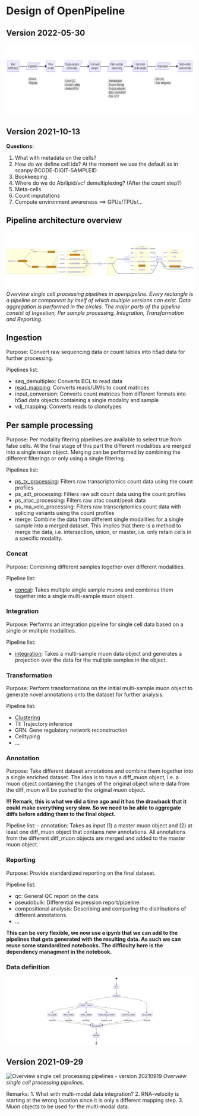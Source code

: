 Design of OpenPipeline
================

<!-- README.md is generated by running 'quarto render README.qmd' -->

## Version 2022-05-30

<div class="column-page">

<div id="cell-handler-fake-div-1">

<p>

<img src="design_files/figure-gfm/mermaid-figure-1.png" data-fig-pos="H"
style="width:14.29688in;height:2in" />

</p>

</div>

</div>

## Version 2021-10-13

**Questions:**

1.  What with metadata on the cells?
2.  How do we define cell ids? At the moment we use the default as in
    scanpy BCODE-DIGIT-SAMPLEID
3.  Bookkeeping
4.  Where do we do Ab/lipid/vcf demultiplexing? (After the count step?)
5.  Meta-cells
6.  Count imputations
7.  Compute environment awareness ==\> GPUs/TPUs/…

## Pipeline architecture overview

![Global overview](figures/pipelines-target-p3.png) *Overview single
cell processing pipelines in openpipeline. Every rectangle is a pipeline
or component by itself of which multiple versions can exist. Data
aggregation is performed in the circles. The major parts of the pipeline
consist of Ingestion, Per sample processing, Integration, Transformation
and Reporting.*

## Ingestion

Purpose: Convert raw sequencing data or count tables into h5ad data for
further processing.

Pipelines list:

-   seq_demultiplex: Converts BCL to read data
-   [read_mapping](pipeline/read_mapping.md): Converts reads/UMIs to
    count matrices
-   input_conversion: Converts count matrices from different formats
    into h5ad data objects containing a single modality and sample
-   vdj_mapping: Converts reads to clonotypes

## Per sample processing

Purpose: Per modality fitering pipelines are available to select true
from false cells. At the final stage of this part the different
modalities are merged into a single muon object. Merging can be
performed by combining the different filterings or only using a single
filtering.

Pipelines list:

-   [ps_tx_processing](pipeline/ps_tx_processing.md): Filters raw
    transcriptomics count data using the count profiles
-   ps_adt_processing: Filters raw adt count data using the count
    profiles
-   ps_atac_processing: Filters raw atac count/peak data
-   ps_rna_velo_processing: Filters raw transcriptomics count data with
    splicing variants using the count profiles
-   merge: Combine the data from different single modalities for a
    single sample into a merged dataset. This implies that there is a
    method to merge the data, i.e. intersection, union, or master,
    i.e. only retain cells in a specific modality.

### Concat

Purpose: Combining different samples together over different modalities.

Pipeline list:

-   [concat](pipeline/concat.md): Takes multiple single sample muons and
    combines them together into a single multi-sample muon object.

### Integration

Purpose: Performs an integration pipeline for single cell data based on
a single or multiple modalities.

Pipeline list:

-   [integration](pipeline/integration.md): Takes a multi-sample muon
    data object and generates a projection over the data for the
    mulitple samples in the object.

### Transformation

Purpose: Perform transformations on the initial multi-sample muon object
to generate novel annotations onto the dataset for further analysis.

Pipeline list:

-   [Clustering](pipeline/clustering.md)
-   TI: Trajectory inference
-   GRN: Gene regulatory network reconstruction
-   Celltyping
-   …

### Annotation

Purpose: Take different dataset annotations and combine them together
into a single enriched dataset. The idea is to have a diff_muon object,
i.e. a muon object containing the changes of the original object where
data from the diff_muon will be pushed to the original muon object.

**!!! Remark, this is what we did a time ago and it has the drawback
that it could make everything very slow. So we need to be able to
aggregate diffs before adding them to the final object.**

Pipeline list: - annotation: Takes as input (1) a master muon object and
(2) at least one diff_muon object that contains new annotations. All
annotations from the different diff_muon objects are merged and added to
the master muon object.

### Reporting

Purpose: Provide standardized reporting on the final dataset.

Pipeline list:

-   qc: General QC report on the data.
-   pseudobulk: Differential expression report/pipeline.
-   compositional analysis: Describing and comparing the distributions
    of different annotations.
-   …

**This can be very flexible, we now use a ipynb that we can add to the
pipelines that gets generated with the resulting data. As such we can
reuse some standardized notebooks. The difficulty here is the dependency
managment in the notebook.**

### Data definition

![Data flow overview](figures/data-flow.png)

## Version 2021-09-29

![Overview single cell processing pipelines - version
20210919](figures/pipelines-target-p1.png) *Overview single cell
processing pipelines.*

Remarks: 1. What with multi-modal data integration? 2. RNA-velocity is
starting at the wrong location since it is only a different mapping
step. 3. Muon objects to be used for the multi-modal data.
